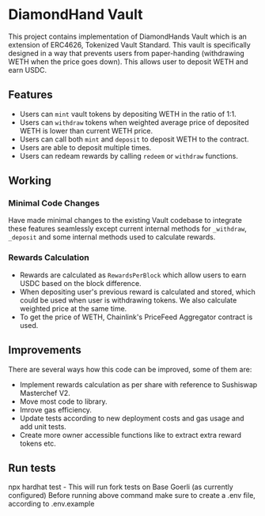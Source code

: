 # DiamondHand Vault

This project contains implementation of DiamondHands Vault which is an extension of ERC4626, Tokenized Vault Standard. This vault is specifically designed in a way that prevents users from
paper-handing (withdrawing WETH when the price goes down). This allows user to deposit WETH and earn USDC.

## Features

- Users can `mint` vault tokens by depositing WETH in the ratio of 1:1.
- Users can `withdraw` tokens when weighted average price of deposited WETH is lower than current WETH price.
- Users can call both `mint` and `deposit` to deposit WETH to the contract.
- Users are able to deposit multiple times.
- Users can redeam rewards by calling `redeem` or `withdraw` functions.

## Working

### Minimal Code Changes

Have made minimal changes to the existing Vault codebase to integrate these features seamlessly except current internal methods for `_withdraw`, `_deposit` and some internal methods used to calculate rewards.

### Rewards Calculation

- Rewards are calculated as `RewardsPerBlock` which allow users to earn USDC based on the block difference.
- When depositing user's previous reward is calculated and stored, which could be used when user is withdrawing tokens. We also calculate weighted price at the same time.
- To get the price of WETH, Chainlink's PriceFeed Aggregator contract is used.

## Improvements

There are several ways how this code can be improved, some of them are:
- Implement rewards calculation as per share with reference to Sushiswap Masterchef V2.
- Move most code to library.
- Imrove gas efficiency.
- Update tests according to new deployment costs and gas usage and add unit tests.
- Create more owner accessible functions like to extract extra reward tokens etc.

## Run tests

npx hardhat test - This will run fork tests on Base Goerli (as currently configured)
Before running above command make sure to create a .env file, according to .env.example
